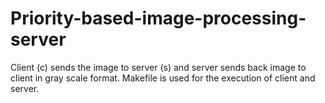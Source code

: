 # Priority-based-image-processing-server

Client (c) sends the image to server (s) and server sends back image to client in gray scale format.
Makefile is used for the execution of client and server.
